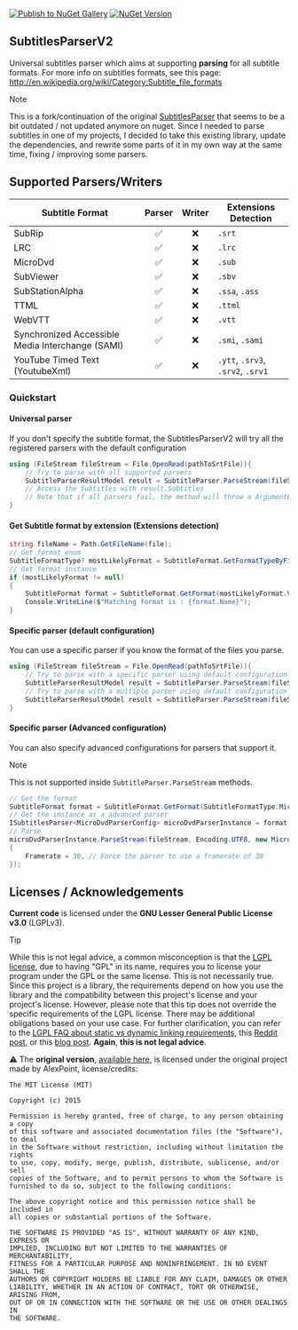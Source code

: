 [![Publish to NuGet Gallery](https://github.com/kitsumed/SubtitlesParserV2/actions/workflows/Create%20NuGet%20release.yml/badge.svg)](https://github.com/kitsumed/SubtitlesParserV2/actions/workflows/Create%20NuGet%20release.yml) [![NuGet Version](https://img.shields.io/nuget/v/SubtitlesParserV2)](https://www.nuget.org/packages/SubtitlesParserV2/)
## SubtitlesParserV2
Universal subtitles parser which aims at supporting **parsing** for all subtitle formats.
For more info on subtitles formats, see this page: http://en.wikipedia.org/wiki/Category:Subtitle_file_formats
> [!NOTE]
> This is a fork/continuation of the original [SubtitlesParser](https://github.com/AlexPoint/SubtitlesParser) that seems to be a bit outdated / not updated anymore on nuget. Since I needed to parse subtitles in one of my projects, I decided to take this existing library, update the dependencies, and rewrite some parts of it in my own way at the same time, fixing / improving some parsers.

## Supported Parsers/Writers
| Subtitle Format                        | Parser | Writer | Extensions Detection            |
|-----------------------------------------|:------:|:------:|--------------------------------|
| SubRip                                  | ✅     | ❌     | `.srt`                         |
| LRC                                     | ✅     | ❌     | `.lrc`                         |
| MicroDvd                                | ✅     | ❌     | `.sub`                         |
| SubViewer                               | ✅     | ❌     | `.sbv`                         |
| SubStationAlpha                         | ✅     | ❌     | `.ssa`, `.ass`                  |
| TTML                                    | ✅     | ❌     | `.ttml`                         |
| WebVTT                                  | ✅     | ❌     | `.vtt`                          |
| Synchronized Accessible Media Interchange (SAMI) | ✅ | ❌     | `.smi`, `.sami`                 |
| YouTube Timed Text (YoutubeXml)         | ✅     | ❌     | `.ytt`, `.srv3`, `.srv2`, `.srv1` |

### Quickstart
#### Universal parser

If you don't specify the subtitle format, the SubtitlesParserV2 will try all the registered parsers with the default configuration

```csharp
using (FileStream fileStream = File.OpenRead(pathToSrtFile)){
	// Try to parse with all supported parsers
	SubtitleParserResultModel result = SubtitleParser.ParseStream(fileStream, Encoding.UTF8)
	// Access the Subtitles with result.Subtitles
	// Note that if all parsers fail, the method will throw a ArgumentException
}
```

#### Get Subtitle format by extension (Extensions detection)

```csharp
string fileName = Path.GetFileName(file);
// Get format enum
SubtitleFormatType? mostLikelyFormat = SubtitleFormat.GetFormatTypeByFileExtensionName(Path.GetExtension(fileName).Replace(".",""));
// Get format instance
if (mostLikelyFormat != null) 
{
	SubtitleFormat format = SubtitleFormat.GetFormat(mostLikelyFormat.Value);
	Console.WriteLine($"Matching format is : {format.Name}");
}
```

#### Specific parser (default configuration)

You can use a specific parser if you know the format of the files you parse.

```csharp
using (FileStream fileStream = File.OpenRead(pathToSrtFile)){
	// Try to parse with a specific parser using default configuration
	SubtitleParserResultModel result = SubtitleParser.ParseStream(fileStream, Encoding.UTF8, SubtitleFormatType.SubStationAlpha)
	// Try to parse with a multiple parser using default configuration
	SubtitleParserResultModel result = SubtitleParser.ParseStream(fileStream, Encoding.UTF8, new[] { SubtitleFormatType.SubStationAlpha, SubtitleFormatType.LRC });
}
```
#### Specific parser (Advanced configuration)

You can also specify advanced configurations for parsers that support it.
>[!NOTE]
> This is not supported inside `SubtitleParser.ParseStream` methods.

```csharp
// Get the format
SubtitleFormat format = SubtitleFormat.GetFormat(SubtitleFormatType.MicroDvd);
// Get the instance as a advanced parser
ISubtitlesParser<MicroDvdParserConfig> microDvdParserInstance = format.ParserInstance as ISubtitlesParser<MicroDvdParserConfig>;
// Parse
microDvdParserInstance.ParseStream(fileStream, Encoding.UTF8, new MicroDvdParserConfig() 
{
	Framerate = 30, // Force the parser to use a framerate of 30
});

```
## Licenses / Acknowledgements
**Current code** is licensed under the **GNU Lesser General Public License v3.0** (LGPLv3).
> [!TIP]
> While this is not legal advice, a common misconception is that the [LGPL license](https://choosealicense.com/licenses/lgpl-3.0/), due to having "GPL" in its name, requires you to license your program under the GPL or the same license. This is not necessarily true. Since this project is a library,
> the requirements depend on how you use the library and the compatibility between this project's license and your project's license. However, please note that this tip does not override the specific requirements of the LGPL license. There may be
> additional obligations based on your use case. For further clarification, you can refer to the [LGPL FAQ about static vs dynamic linking requirements](https://www.gnu.org/licenses/gpl-faq.html#LGPLStaticVsDynamic), this [Reddit post](https://www.reddit.com/r/rust/comments/fevz37/comment/fjsg393/), or this [blog post](https://coding.abel.nu/2016/10/the-lgpl-license/#:~:text=LGPL%20is%20not%20%E2%80%9Ccontagious%E2%80%9D%20in,affects%20the%20component%20under%20LGPL.). **Again**, **this is not legal advice**.

⚠️ The **original version**, [available here](https://github.com/AlexPoint/SubtitlesParser/tree/3e3b97409481dccaa5bb96391d1c066cf0f2dfef), is licensed under the original project made by AlexPoint, license/credits:
```
The MIT License (MIT)

Copyright (c) 2015

Permission is hereby granted, free of charge, to any person obtaining a copy
of this software and associated documentation files (the "Software"), to deal
in the Software without restriction, including without limitation the rights
to use, copy, modify, merge, publish, distribute, sublicense, and/or sell
copies of the Software, and to permit persons to whom the Software is
furnished to do so, subject to the following conditions:

The above copyright notice and this permission notice shall be included in
all copies or substantial portions of the Software.

THE SOFTWARE IS PROVIDED "AS IS", WITHOUT WARRANTY OF ANY KIND, EXPRESS OR
IMPLIED, INCLUDING BUT NOT LIMITED TO THE WARRANTIES OF MERCHANTABILITY,
FITNESS FOR A PARTICULAR PURPOSE AND NONINFRINGEMENT. IN NO EVENT SHALL THE
AUTHORS OR COPYRIGHT HOLDERS BE LIABLE FOR ANY CLAIM, DAMAGES OR OTHER
LIABILITY, WHETHER IN AN ACTION OF CONTRACT, TORT OR OTHERWISE, ARISING FROM,
OUT OF OR IN CONNECTION WITH THE SOFTWARE OR THE USE OR OTHER DEALINGS IN
THE SOFTWARE.
```
